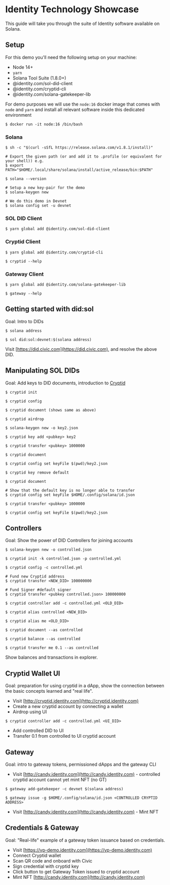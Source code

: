 # Identity Technology Showcase

This guide will take you through the suite of Identity software available on Solana.

## Setup

For this demo you'll need the following setup on your machine:
- Node 14+
- `yarn`
- Solana Tool Suite (1.8.0+)
- @identity.com/sol-did-client
- @identity.com/cryptid-cli
- @identity.com/solana-gatekeeper-lib

For demo purposes we will use the `node:16` docker image that comes with `node` and `yarn` 
and install all relevant software inside this dedicated environment

```shell
$ docker run -it node:16 /bin/bash
```


### Solana

```shell
$ sh -c "$(curl -sSfL https://release.solana.com/v1.8.1/install)"

# Export the given path (or and add it to .profile (or equivalent for your shell)) e.g.
$ export PATH="$HOME/.local/share/solana/install/active_release/bin:$PATH"

$ solana --version

# Setup a new key-pair for the demo
$ solana-keygen new

# We do this demo in Devnet
$ solana config set -u devnet
```

### SOL DID Client
```shell
$ yarn global add @identity.com/sol-did-client
```

### Cryptid Client
```shell
$ yarn global add @identity.com/cryptid-cli

$ cryptid --help
```

### Gateway Client
```shell
$ yarn global add @identity.com/solana-gatekeeper-lib

$ gateway --help
```

## Getting started with did:sol

Goal: Intro to DIDs

```shell
$ solana address

$ sol did:sol:devnet:$(solana address)
```

Visit [https://did.civic.com](https://did.civic.com), and resolve the above DID.


## Manipulating SOL DIDs

Goal: Add keys to DID documents, introduction to [Cryptid](https://github.com/identity-com/cryptid)

```shell
$ cryptid init

$ cryptid config

$ cryptid document (shows same as above)

$ cryptid airdrop

$ solana-keygen new -o key2.json

$ cryptid key add <pubkey> key2

$ cryptid transfer <pubkey> 1000000

$ cryptid document

$ cryptid config set keyFile $(pwd)/key2.json

$ cryptid key remove default

$ cryptid document

# Show that the default key is no longer able to transfer
$ cryptid config set keyFile $HOME/.config/solana/id.json

$ cryptid transfer <pubkey> 1000000

$ cryptid config set keyFile $(pwd)/key2.json
```

## Controllers


Goal: Show the power of DID Controllers for joining accounts

```shell
$ solana-keygen new -o controlled.json

$ cryptid init -k controlled.json -p controlled.yml

$ cryptid config -c controlled.yml

# Fund new Cryptid address
$ cryptid transfer <NEW_DID> 100000000

# Fund Signer #default signer
$ cryptid transfer <pubkey controlled.json> 100000000

$ cryptid controller add -c controlled.yml <OLD_DID>

$ cryptid alias controlled <NEW_DID>

$ cryptid alias me <OLD_DID>

$ cryptid document --as controlled

$ cryptid balance --as controlled

$ cryptid transfer me 0.1 --as controlled
```
Show balances and transactions in explorer.

## Cryptid Wallet UI

Goal: preparation for using cryptid in a dApp, show the connection between the basic concepts learned and "real life".

- Visit [http://cryptid.identity.com](http://cryptid.identity.com)
- Create a new cryptid account by connecting a wallet
- Airdrop using UI

```shell
$ cryptid controller add -c controlled.yml <UI_DID>
```

- Add controlled DID to UI
- Transfer 0.1 from controlled to UI cryptid account

## Gateway


Goal: intro to gateway tokens, permissioned dApps and the gateway CLI

- Visit [http://candy.identity.com](http://candy.identity.com) - controlled cryptid account cannot yet mint NFT (no GT)

```shell
$ gateway add-gatekeeper -c devnet $(solana address)

$ gateway issue -g $HOME/.config/solana/id.json <CONTROLLED CRYPTID ADDRESS>
```

- Visit [http://candy.identity.com](http://candy.identity.com) - Mint NFT

## Credentials & Gateway

Goal: "Real-life" example of a gateway token issuance based on credentials.

- Visit [https://vp-demo.identity.com](https://vp-demo.identity.com)
- Connect Cryptid wallet
- Scan QR code and onboard with Civic
- Sign credential with cryptid key
- Click button to get Gateway Token issued to cryptid account
- Mint NFT [http://candy.identity.com](http://candy.identity.com)